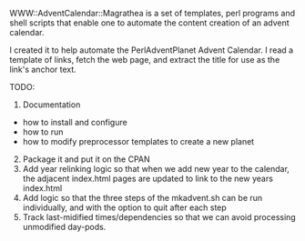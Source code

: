 
WWW::AdventCalendar::Magrathea is a set of templates, perl programs and shell scripts 
that enable one to automate the content creation of an advent calendar.

I created it to help automate the PerlAdventPlanet Advent Calendar.  I read a template of links, fetch the web page,
and extract the title for use as the link's anchor text.


TODO:
1. Documentation
  * how to install and configure
  * how to run
  * how to modify preprocessor templates to create a new planet
2. Package it and put it on the CPAN
3. Add year relinking logic so that when we add new year to the calendar, the adjacent index.html pages are updated to link to the new years index.html
4. Add logic so that the three steps of the mkadvent.sh can be run individually, and with the option to quit after each step
5. Track last-midified times/dependencies so that we can avoid processing unmodified day-pods.
